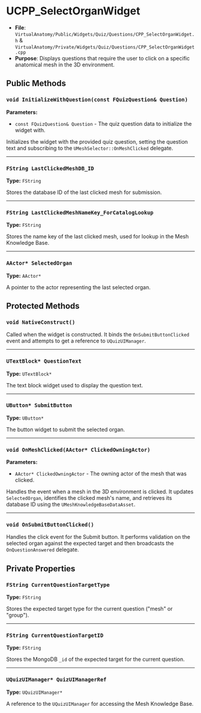 # UCPP_SelectOrganWidget

* **File**: `VirtualAnatomy/Public/Widgets/Quiz/Questions/CPP_SelectOrganWidget.h` & `VirtualAnatomy/Private/Widgets/Quiz/Questions/CPP_SelectOrganWidget.cpp`
* **Purpose**: Displays questions that require the user to click on a specific anatomical mesh in the 3D environment.

## Public Methods

### `void InitializeWithQuestion(const FQuizQuestion& Question)`

**Parameters:**

-   `const FQuizQuestion& Question` - The quiz question data to initialize the widget with.

Initializes the widget with the provided quiz question, setting the question text and subscribing to the `UMeshSelector::OnMeshClicked` delegate.

---

### `FString LastClickedMeshDB_ID`

**Type:** `FString`

Stores the database ID of the last clicked mesh for submission.

---

### `FString LastClickedMeshNameKey_ForCatalogLookup`

**Type:** `FString`

Stores the name key of the last clicked mesh, used for lookup in the Mesh Knowledge Base.

---

### `AActor* SelectedOrgan`

**Type:** `AActor*`

A pointer to the actor representing the last selected organ.

## Protected Methods

### `void NativeConstruct()`

Called when the widget is constructed. It binds the `OnSubmitButtonClicked` event and attempts to get a reference to `UQuizUIManager`.

---

### `UTextBlock* QuestionText`

**Type:** `UTextBlock*`

The text block widget used to display the question text.

---

### `UButton* SubmitButton`

**Type:** `UButton*`

The button widget to submit the selected organ.

---

### `void OnMeshClicked(AActor* ClickedOwningActor)`

**Parameters:**

-   `AActor* ClickedOwningActor` - The owning actor of the mesh that was clicked.

Handles the event when a mesh in the 3D environment is clicked. It updates `SelectedOrgan`, identifies the clicked mesh's name, and retrieves its database ID using the `UMeshKnowledgeBaseDataAsset`.

---

### `void OnSubmitButtonClicked()`

Handles the click event for the Submit button. It performs validation on the selected organ against the expected target and then broadcasts the `OnQuestionAnswered` delegate.

## Private Properties

### `FString CurrentQuestionTargetType`

**Type:** `FString`

Stores the expected target type for the current question ("mesh" or "group").

---

### `FString CurrentQuestionTargetID`

**Type:** `FString`

Stores the MongoDB `_id` of the expected target for the current question.

---

### `UQuizUIManager* QuizUIManagerRef`

**Type:** `UQuizUIManager*`

A reference to the `UQuizUIManager` for accessing the Mesh Knowledge Base.
